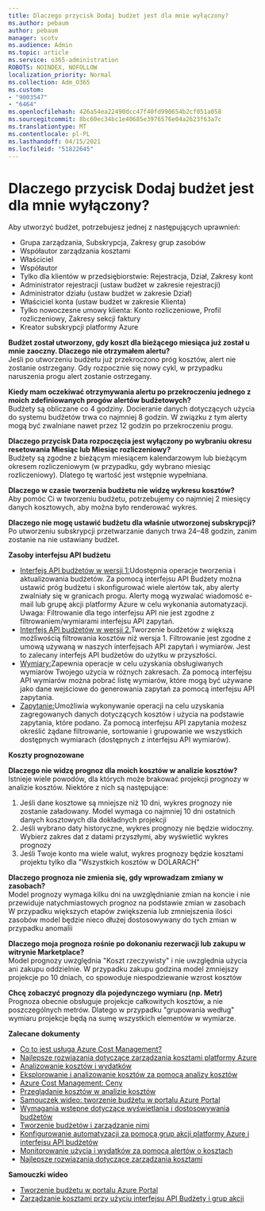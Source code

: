 ```yaml
---
title: Dlaczego przycisk Dodaj budżet jest dla mnie wyłączony?
ms.author: pebaum
author: pebaum
manager: scotv
ms.audience: Admin
ms.topic: article
ms.service: o365-administration
ROBOTS: NOINDEX, NOFOLLOW
localization_priority: Normal
ms.collection: Adm_O365
ms.custom:
- "9003547"
- "6464"
ms.openlocfilehash: 426a54ea22490dcc47f40fd990654b2cf051a058
ms.sourcegitcommit: 8bc60ec34bc1e40685e3976576e04a2623f63a7c
ms.translationtype: MT
ms.contentlocale: pl-PL
ms.lasthandoff: 04/15/2021
ms.locfileid: "51822645"
---
```

# <a name="why-is-the-add-budget-button-disabled-for-me"></a>Dlaczego przycisk Dodaj budżet jest dla mnie wyłączony?

Aby utworzyć budżet, potrzebujesz jednej z następujących uprawnień:

- Grupa zarządzania, Subskrypcja, Zakresy grup zasobów
- Współautor zarządzania kosztami
- Właściciel
- Współautor
- Tylko dla klientów w przedsiębiorstwie: Rejestracja, Dział, Zakresy kont
- Administrator rejestracji (ustaw budżet w zakresie rejestracji)
- Administrator działu (ustaw budżet w zakresie Dział)
- Właściciel konta (ustaw budżet w zakresie Klienta)
- Tylko nowoczesne umowy klienta: Konto rozliczeniowe, Profil rozliczeniowy, Zakresy sekcji faktury
- Kreator subskrypcji platformy Azure

**Budżet został utworzony, gdy koszt dla bieżącego miesiąca już został u mnie zaoczny. Dlaczego nie otrzymałem alertu?**  
Jeśli po utworzeniu budżetu już przekroczono próg kosztów, alert nie zostanie ostrzegany. Gdy rozpocznie się nowy cykl, w przypadku naruszenia progu alert zostanie ostrzegany.

**Kiedy mam oczekiwać otrzymywania alertu po przekroczeniu jednego z moich zdefiniowanych progów alertów budżetowych?**  
Budżety są obliczane co 4 godziny. Docieranie danych dotyczących użycia do systemu budżetów trwa co najmniej 8 godzin. W związku z tym alerty mogą być zwalniane nawet przez 12 godzin po przekroczeniu progu.

**Dlaczego przycisk Data rozpoczęcia jest wyłączony po wybraniu okresu resetowania Miesiąc lub Miesiąc rozliczeniowy?**  
Budżety są zgodne z bieżącym miesiącem kalendarzowym lub bieżącym okresem rozliczeniowym (w przypadku, gdy wybrano miesiąc rozliczeniowy). Dlatego tę wartość jest wstępnie wypełniana.

**Dlaczego w czasie tworzenia budżetu nie widzę wykresu kosztów?**  
Aby pomóc Ci w tworzeniu budżetu, potrzebujemy co najmniej 2 miesięcy danych kosztowych, aby można było renderować wykres.

**Dlaczego nie mogę ustawić budżetu dla właśnie utworzonej subskrypcji?**  
Po utworzeniu subskrypcji przetwarzanie danych trwa 24–48 godzin, zanim zostanie na nie ustawiany budżet.

**Zasoby interfejsu API budżetu**

- [Interfejs API budżetów w wersji 1:](https://docs.microsoft.com/rest/api/consumption/budgets?WT.mc_id=Portal-Microsoft_Azure_Support)Udostępnia operacje tworzenia i aktualizowania budżetów. Za pomocą interfejsu API Budżety można ustawić próg budżetu i skonfigurować wiele alertów tak, aby alerty zwalniały się w granicach progu. Alerty mogą wyzwalać wiadomość e-mail lub grupę akcji platformy Azure w celu wykonania automatyzacji. Uwaga: Filtrowanie dla tego interfejsu API nie jest zgodne z filtrowaniem/wymiarami interfejsu API zapytań.
- [Interfejs API budżetów w wersji 2.](https://github.com/Azure/azure-rest-api-specs/blob/master/specification/cost-management/resource-manager/Microsoft.CostManagement/preview/2019-04-01-preview/examples/CreateOrUpdateBudget.json)Tworzenie budżetów z większą możliwością filtrowania kosztów niż wersja 1. Filtrowanie jest zgodne z umową używaną w naszych interfejsach API zapytań i wymiarów. Jest to zalecany interfejs API budżetów do użytku w przyszłości.
- [Wymiary:](https://docs.microsoft.com/rest/api/cost-management/dimensions?WT.mc_id=Portal-Microsoft_Azure_Support)Zapewnia operacje w celu uzyskania obsługiwanych wymiarów Twojego użycia w różnych zakresach. Za pomocą interfejsu API wymiarów można pobrać listę wymiarów, które mogą być używane jako dane wejściowe do generowania zapytań za pomocą interfejsu API zapytania.
- [Zapytanie:](https://docs.microsoft.com/rest/api/cost-management/query?WT.mc_id=Portal-Microsoft_Azure_Support)Umożliwia wykonywanie operacji na celu uzyskania zagregowanych danych dotyczących kosztów i użycia na podstawie zapytania, które podano. Za pomocą interfejsu API zapytania możesz określić żądane filtrowanie, sortowanie i grupowanie we wszystkich dostępnych wymiarach (dostępnych z interfejsu API wymiarów).

**Koszty prognozowane**

**Dlaczego nie widzę prognoz dla moich kosztów w analizie kosztów?**  
Istnieje wiele powodów, dla których może brakować projekcji prognozy w analizie kosztów. Niektóre z nich są następujące:

1. Jeśli dane kosztowe są mniejsze niż 10 dni, wykres prognozy nie zostanie załadowany. Model wymaga co najmniej 10 dni ostatnich danych kosztowych dla dokładnych projekcji
2. Jeśli wybrano daty historyczne, wykres prognozy nie będzie widoczny. Wybierz zakres dat z datami przyszłymi, aby wyświetlić wykres prognozy
3. Jeśli Twoje konto ma wiele walut, wykres prognozy będzie kosztami projektu tylko dla "Wszystkich kosztów w DOLARACH"

**Dlaczego prognoza nie zmienia się, gdy wprowadzam zmiany w zasobach?**  
Model prognozy wymaga kilku dni na uwzględnianie zmian na koncie i nie przewiduje natychmiastowych prognoz na podstawie zmian w zasobach  
W przypadku większych etapów zwiększenia lub zmniejszenia ilości zasobów model będzie nieco dłużej dostosowywany do tych zmian w przypadku anomalii

**Dlaczego moja prognoza rośnie po dokonaniu rezerwacji lub zakupu w witrynie Marketplace?**  
Model prognozy uwzględnia "Koszt rzeczywisty" i nie uwzględnia użycia ani zakupu oddzielnie. W przypadku zakupu godzina model zmniejszy projekcje po 10 dniach, co spowoduje niespodziewanie wzrost kosztów

**Chcę zobaczyć prognozy dla pojedynczego wymiaru (np. Metr)**  
Prognoza obecnie obsługuje projekcje całkowitych kosztów, a nie poszczególnych metrów. Dlatego w przypadku "grupowania według" wymiaru projekcje będą na sumę wszystkich elementów w wymiarze.

**Zalecane dokumenty**

- [Co to jest usługa Azure Cost Management?](https://docs.microsoft.com/azure/cost-management/overview-cost-mgt?WT.mc_id=Portal-Microsoft_Azure_Support)
- [Najlepsze rozwiązania dotyczące zarządzania kosztami platformy Azure](https://docs.microsoft.com/azure/cost-management/cost-mgt-best-practices?WT.mc_id=Portal-Microsoft_Azure_Support)
- [Analizowanie kosztów i wydatków](https://docs.microsoft.com/azure/cost-management/quick-acm-cost-analysis?WT.mc_id=Portal-Microsoft_Azure_Support)
- [Eksplorowanie i analizowanie kosztów za pomocą analizy kosztów](https://docs.microsoft.com/azure/cost-management/quick-acm-cost-analysis?WT.mc_id=Portal-Microsoft_Azure_Support)
- [Azure Cost Management: Ceny](https://azure.microsoft.com/services/cost-management/#pricing)
- [Przeglądanie kosztów w analizie kosztów](https://docs.microsoft.com/azure/cost-management-billing/costs/quick-acm-cost-analysis?WT.mc_id=Portal-Microsoft_Azure_Support#review-costs-in-cost-analysis)
- [Samouczek wideo: tworzenie budżetu w portalu Azure Portal](https://www.youtube.com/watch?v=ExIVG_Gr45A&t=4s)
- [Wymagania wstępne dotyczące wyświetlania i dostosowywania budżetów](https://docs.microsoft.com/azure/cost-management-billing/costs/tutorial-acm-create-budgets?WT.mc_id=Portal-Microsoft_Azure_Support#prerequisites)
- [Tworzenie budżetów i zarządzanie nimi](https://docs.microsoft.com/azure/cost-management-billing/costs/tutorial-acm-create-budgets?WT.mc_id=Portal-Microsoft_Azure_Support#create-a-budget-in-the-azure-portal)
- [Konfigurowanie automatyzacji za pomocą grup akcji platformy Azure i interfejsu API budżetów](https://docs.microsoft.com/azure/cost-management/tutorial-acm-create-budgets?WT.mc_id=Portal-Microsoft_Azure_Support#trigger-an-action-group)
- [Monitorowanie użycia i wydatków za pomocą alertów o kosztach](https://docs.microsoft.com/azure/cost-management/cost-mgt-alerts-monitor-usage-spending?WT.mc_id=Portal-Microsoft_Azure_Support)
- [Najlepsze rozwiązania dotyczące zarządzania kosztami](https://docs.microsoft.com/azure/cost-management/cost-mgt-best-practices?WT.mc_id=Portal-Microsoft_Azure_Support)  

**Samouczki wideo**

- [Tworzenie budżetu w portalu Azure Portal](https://go.microsoft.com/fwlink/?linkid=2146761)
- [Zarządzanie kosztami przy użyciu interfejsu API Budżety i grup akcji](https://go.microsoft.com/fwlink/?linkid=2147038)